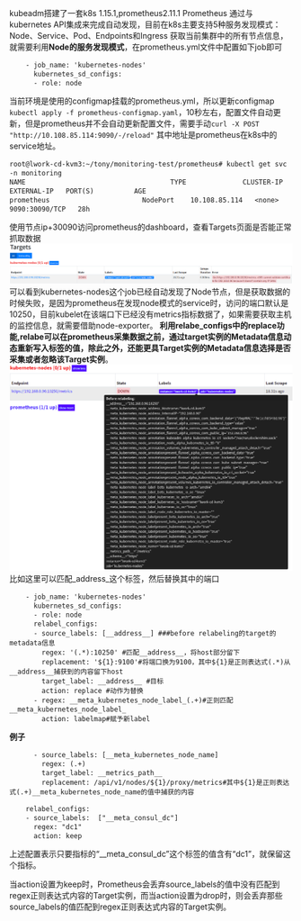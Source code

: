 kubeadm搭建了一套k8s  1.15.1,prometheus2.11.1
Prometheus 通过与kubernetes API集成来完成自动发现，目前在k8s主要支持5种服务发现模式：
    Node、Service、Pod、Endpoints和Ingress
获取当前集群中的所有节点信息，就需要利用**Node的服务发现模式**，在prometheus.yml文件中配置如下job即可
```
    - job_name: 'kubernetes-nodes'
      kubernetes_sd_configs:
      - role: node
```
当前环境是使用的configmap挂载的prometheus.yml，所以更新configmap
`kubectl apply -f prometheus-configmap.yaml`，10秒左右，配置文件自动更新，但是prometheus并不会自动更新配置文件，需要手动`curl -X POST "http://10.108.85.114:9090/-/reload"` 其中地址是prometheus在k8s中的service地址。
```
root@lwork-cd-kvm3:~/tony/monitoring-test/prometheus# kubectl get svc -n monitoring
NAME                                    TYPE              CLUSTER-IP      EXTERNAL-IP   PORT(S)          AGE
prometheus                       NodePort    10.108.85.114   <none>              9090:30090/TCP   28h
```
使用节点ip+30090访问prometheus的dashboard，查看Targets页面是否能正常抓取数据
![](../../images/screenshot_1566972531465.png)
可以看到kubernetes-nodes这个job已经自动发现了Node节点，但是获取数据的时候失败，是因为prometheus在发现node模式的service时，访问的端口默认是10250，目前kubelet在该端口下已经没有metrics指标数据了，如果需要获取主机的监控信息，就需要借助node-exporter。
**利用relabe_configs中的replace功能,relabe可以在prometheus采集数据之前，通过target实例的Metadata信息动态重新写入标签的值，除此之外，还能更具Target实例的Metadata信息选择是否采集或者忽略该Target实例**。
![](../../images/screenshot_1566972993055.png)
比如这里可以匹配_address_这个标签，然后替换其中的端口
```
    - job_name: 'kubernetes-nodes'
      kubernetes_sd_configs:
      - role: node
      relabel_configs:
      - source_labels: [__address__] ###before relabeling的target的metadata信息
        regex: '(.*):10250' #匹配__address__，将host部分留下
        replacement: '${1}:9100'#将端口换为9100，其中${1}是正则表达式(.*)从__address__捕获到的内容留下host
        target_label: __address__ #目标
        action: replace #动作为替换
      - regex: __meta_kubernetes_node_label_(.+)#正则匹配__meta_kubernetes_node_label_
        action: labelmap#赋予新label
```
**例子**
```
      - source_labels: [__meta_kubernetes_node_name]
        regex: (.+)
        target_label: __metrics_path__
        replacement: /api/v1/nodes/${1}/proxy/metrics#其中${1}是正则表达式(.+)__meta_kubernetes_node_name的值中捕获的内容
```
```
    relabel_configs:
    - source_labels:  ["__meta_consul_dc"]
      regex: "dc1"
      action: keep
```
上述配置表示只要指标的“__meta_consul_dc”这个标签的值含有“dc1”，就保留这个指标。

当action设置为keep时，Prometheus会丢弃source_labels的值中没有匹配到regex正则表达式内容的Target实例，而当action设置为drop时，则会丢弃那些source_labels的值匹配到regex正则表达式内容的Target实例。


